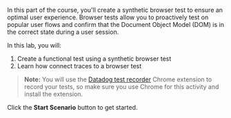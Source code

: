In this part of the course, you'll create a synthetic browser test to ensure an optimal user experience. Browser tests allow you to proactively test on popular user flows and confirm that the Document Object Model (DOM) is in the correct state during a user session.

In this lab, you will:

1. Create a functional test using a synthetic browser test
2. Learn how connect traces to a browser test 

> **Note:** You will use the [Datadog test recorder](https://chrome.google.com/webstore/detail/datadog-test-recorder/kkbncfpddhdmkfmalecgnphegacgejoa?hl=en) Chrome extension to record your tests, so make sure you use Chrome for this activity and install the extension.

Click the **Start Scenario** button to get started.
